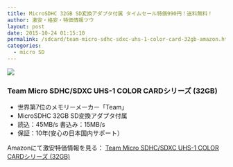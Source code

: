 ```yaml
---
title: MicroSDHC 32GB SD変換アダプタ付属 タイムセール特価990円！送料無料！
author: 激安・格安・特価情報ツウ
layout: post
date: 2015-10-24 01:15:10
permalink: /sdcard/team-micro-sdhc-sdxc-uhs-1-color-card-32gb-amazon.html
categories:
  - micro SD
---
```

<div class="img-bg2 img_L">
  <a rel="nofollow" href="http://www.amazon.co.jp/gp/product/B012N51N96/ref=as_li_qf_sp_asin_il?ie=UTF8&camp=247&creative=1211&creativeASIN=B012N51N96&linkCode=as2&tag=tokkajohotsu-22"><img border="0" src="http://ws-fe.amazon-adsystem.com/widgets/q?_encoding=UTF8&ASIN=B012N51N96&Format=_SL250_&ID=AsinImage&MarketPlace=JP&ServiceVersion=20070822&WS=1&tag=tokkajohotsu-22" ></a><img src="http://ir-jp.amazon-adsystem.com/e/ir?t=tokkajohotsu-22&l=as2&o=9&a=B012N51N96" width="1" height="1" border="0" alt="" style="border:none !important; margin:0px !important;" />
</div>

### Team Micro SDHC/SDXC UHS-1 COLOR CARDシリーズ (32GB)
<!--more-->

* 世界第7位のメモリーメーカー「Team」
* MicroSDHC 32GB SD変換アダプタ付属
* 読込：45MB/s 書込み：15MB/s
* 保証：10年(安心の日本国内サポート）

Amazonにて激安特価情報を見る： <a href="http://www.amazon.co.jp/gp/product/B012N51N96/ref=as_li_qf_sp_asin_il?ie=UTF8&camp=247&creative=1211&creativeASIN=B012N51N96&linkCode=as2&tag=tokkajohotsu-22" target="_blank"><span class="fs150p">Team Micro SDHC/SDXC UHS-1 COLOR CARDシリーズ (32GB)</span></a>